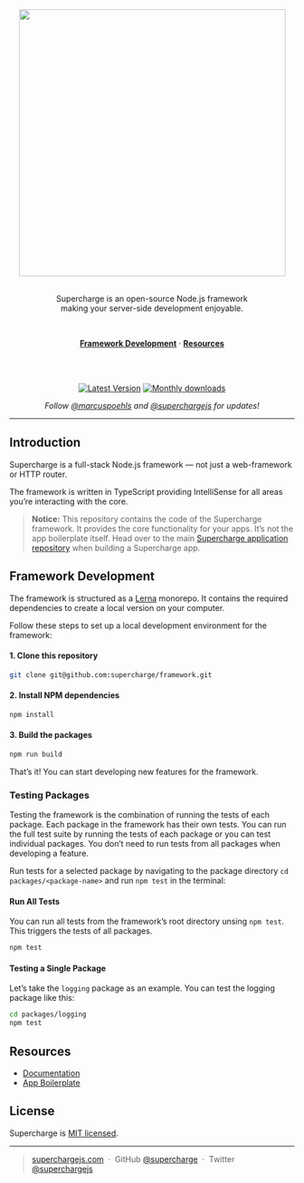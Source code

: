 <div align="center">
  <a href="https://superchargejs.com">
    <img width="471" style="max-width:100%;" src="https://superchargejs.com/images/supercharge-text.svg" />
  </a>
  <br/>
  <br/>
  <p>
    Supercharge is an open-source Node.js framework <br>
    making your server-side development enjoyable.
  </p>
  <br/>
  <p>
    <a href="#framework-development"><strong>Framework Development</strong></a> ·
    <a href="#resources"><strong>Resources</strong></a>
  </p>
  <br/>
  <br/>
  <p>
    <a href="https://www.npmjs.com/package/@supercharge/core"><img src="https://img.shields.io/npm/v/@supercharge/core.svg" alt="Latest Version"></a>
    <a href="https://www.npmjs.com/package/@supercharge/core"><img src="https://img.shields.io/npm/dm/@supercharge/core.svg" alt="Monthly downloads"></a>
  </p>
  <p>
    <em>Follow <a href="http://twitter.com/marcuspoehls">@marcuspoehls</a> and <a href="http://twitter.com/superchargejs">@superchargejs</a> for updates!</em>
  </p>
</div>

---

## Introduction
Supercharge is a full-stack Node.js framework — not just a web-framework or HTTP router.

The framework is written in TypeScript providing IntelliSense for all areas you’re interacting with the core.

> **Notice:** This repository contains the code of the Supercharge framework. It provides the core functionality for your apps. It’s not the app boilerplate itself. Head over to the main [Supercharge application repository](https://github.com/superchargejs/supercharge) when building a Supercharge app.


## Framework Development
The framework is structured as a [Lerna](https://lerna.js.org/) monorepo. It contains the required dependencies to create a local version on your computer.

Follow these steps to set up a local development environment for the framework:

#### 1. Clone this repository
  ```bash
  git clone git@github.com:supercharge/framework.git
  ```

#### 2. Install NPM dependencies
  ```bash
  npm install
  ```

#### 3. Build the packages
  ```bash
  npm run build
  ```

That’s it! You can start developing new features for the framework.


### Testing Packages
Testing the framework is the combination of running the tests of each package. Each package in the framework has their own tests. You can run the full test suite by running the tests of each package or you can test individual packages. You don’t need to run tests from all packages when developing a feature.

Run tests for a selected package by navigating to the package directory `cd packages/<package-name>` and run `npm test` in the terminal:


#### Run All Tests
You can run all tests from the framework’s root directory unsing `npm test`. This triggers the tests of all packages.

```bash
npm test
```

#### Testing a Single Package
Let’s take the `logging` package as an example. You can test the logging package like this:

```bash
cd packages/logging
npm test
```


## Resources

- [Documentation](https://superchargejs.com/docs)
- [App Boilerplate](https://github.com/supercharge/supercharge)


## License
Supercharge is [MIT licensed](https://github.com/supercharge/framework/blob/2.x/LICENSE).

---

> [superchargejs.com](https://superchargejs.com) &nbsp;&middot;&nbsp;
> GitHub [@supercharge](https://github.com/supercharge/) &nbsp;&middot;&nbsp;
> Twitter [@superchargejs](https://twitter.com/superchargejs)
